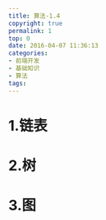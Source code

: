 ```yaml
---
title: 算法-1.4
copyright: true
permalink: 1
top: 0
date: 2016-04-07 11:36:13
categories:
- 前端开发
- 基础知识
- 算法
tags:
---
```


# 1.链表

# 2.树

# 3.图
